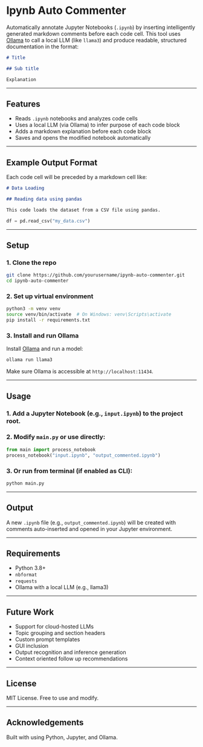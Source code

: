 # Ipynb Auto Commenter

Automatically annotate Jupyter Notebooks (`.ipynb`) by inserting intelligently generated markdown comments before each code cell. This tool uses [Ollama](https://ollama.com/) to call a local LLM (like `llama3`) and produce readable, structured documentation in the format:

```markdown
# Title

## Sub title

Explanation
```

---

## Features

- Reads `.ipynb` notebooks and analyzes code cells
- Uses a local LLM (via Ollama) to infer purpose of each code block
- Adds a markdown explanation before each code block
- Saves and opens the modified notebook automatically

---

## Example Output Format

Each code cell will be preceded by a markdown cell like:

```markdown
# Data Loading

## Reading data using pandas

This code loads the dataset from a CSV file using pandas.
```

```python
df = pd.read_csv("my_data.csv")
```

---

## Setup

### 1. Clone the repo

```bash
git clone https://github.com/yourusername/ipynb-auto-commenter.git
cd ipynb-auto-commenter
```

### 2. Set up virtual environment

```bash
python3 -m venv venv
source venv/bin/activate  # On Windows: venv\Scripts\activate
pip install -r requirements.txt
```

### 3. Install and run Ollama

Install [Ollama](https://ollama.com/) and run a model:

```bash
ollama run llama3
```

Make sure Ollama is accessible at `http://localhost:11434`.

---

## Usage

### 1. Add a Jupyter Notebook (e.g., `input.ipynb`) to the project root.

### 2. Modify `main.py` or use directly:

```python
from main import process_notebook
process_notebook("input.ipynb", "output_commented.ipynb")
```

### 3. Or run from terminal (if enabled as CLI):

```bash
python main.py
```

---

## Output

A new `.ipynb` file (e.g., `output_commented.ipynb`) will be created with comments auto-inserted and opened in your Jupyter environment.

---

## Requirements

- Python 3.8+
- `nbformat`
- `requests`
- Ollama with a local LLM (e.g., llama3)

---

## Future Work

- Support for cloud-hosted LLMs
- Topic grouping and section headers
- Custom prompt templates
- GUI inclusion
- Output recognition and inference generation
- Context oriented follow up recommendations

---

## License

MIT License. Free to use and modify.

---

## Acknowledgements

Built with using Python, Jupyter, and Ollama.
